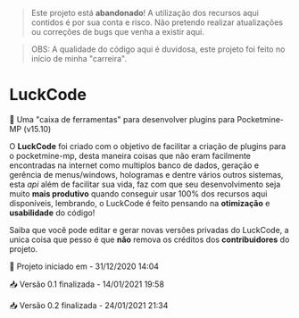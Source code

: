 > Este projeto está **abandonado**! A utilização dos recursos aqui contidos é por sua conta e risco. Não pretendo realizar atualizações ou correções de bugs que venha a existir aqui.

> OBS: A qualidade do código aqui é duvidosa, este projeto foi feito no início de minha "carreira".

# LuckCode
:hammer: Uma "caixa de ferramentas" para desenvolver plugins para Pocketmine-MP (v15.10)

O **LuckCode** foi criado com o objetivo de facilitar a criação de plugins para o pocketmine-mp, desta maneira coisas que não eram facilmente encontradas na internet como multiplos banco de dados, geração e gerência de menus/windows, hologramas e dentre vários outros sistemas, esta *api* além de facilitar sua vida, faz com que seu desenvolvimento seja muito **mais produtivo** quando conseguir usar 100% dos recursos aqui disponíveis, lembrando, o LuckCode é feito pensando na **otimização** e **usabilidade** do código!

Saiba que você pode editar e gerar novas versões privadas do LuckCode, a unica coisa que pesso é que **não** remova os
créditos dos **contribuidores** do projeto. 

:calendar: Projeto iniciado em - 31/12/2020 14:04

:inbox_tray: Versão 0.1 finalizada  - 14/01/2021 19:58

:inbox_tray: Versão 0.2 finalizada - 24/01/2021 21:34

